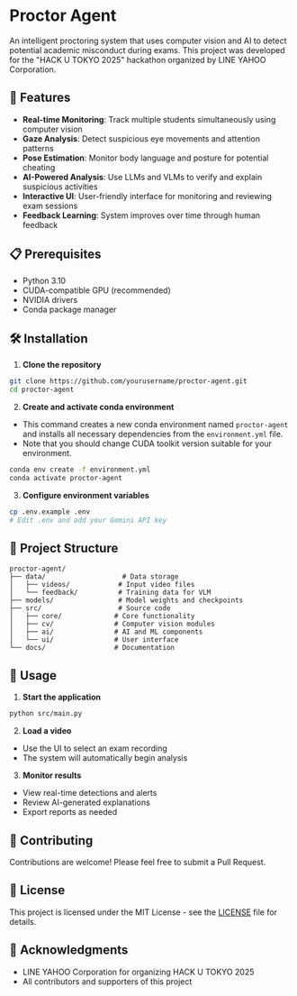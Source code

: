 # Proctor Agent

An intelligent proctoring system that uses computer vision and AI to detect potential academic misconduct during exams. This project was developed for the "HACK U TOKYO 2025" hackathon organized by LINE YAHOO Corporation.

## 🚀 Features

- **Real-time Monitoring**: Track multiple students simultaneously using computer vision
- **Gaze Analysis**: Detect suspicious eye movements and attention patterns
- **Pose Estimation**: Monitor body language and posture for potential cheating
- **AI-Powered Analysis**: Use LLMs and VLMs to verify and explain suspicious activities
- **Interactive UI**: User-friendly interface for monitoring and reviewing exam sessions
- **Feedback Learning**: System improves over time through human feedback

## 📋 Prerequisites

- Python 3.10
- CUDA-compatible GPU (recommended)
- NVIDIA drivers
- Conda package manager

## 🛠️ Installation

1. **Clone the repository**
```bash
git clone https://github.com/yourusername/proctor-agent.git
cd proctor-agent
```

2. **Create and activate conda environment**
- This command creates a new conda environment named `proctor-agent` and installs all necessary dependencies from the `environment.yml` file.
- Note that you should change CUDA toolkit version suitable for your environment.
```bash
conda env create -f environment.yml
conda activate proctor-agent
```

3. **Configure environment variables**
```bash
cp .env.example .env
# Edit .env and add your Gemini API key
```

## 📁 Project Structure

```
proctor-agent/
├── data/                   # Data storage
│   ├── videos/            # Input video files
│   └── feedback/          # Training data for VLM
├── models/                # Model weights and checkpoints
├── src/                   # Source code
│   ├── core/             # Core functionality
│   ├── cv/               # Computer vision modules
│   ├── ai/               # AI and ML components
│   └── ui/               # User interface
└── docs/                 # Documentation
```

## 🚀 Usage

1. **Start the application**
```bash
python src/main.py
```

2. **Load a video**
- Use the UI to select an exam recording
- The system will automatically begin analysis

3. **Monitor results**
- View real-time detections and alerts
- Review AI-generated explanations
- Export reports as needed

## 🤝 Contributing

Contributions are welcome! Please feel free to submit a Pull Request.

## 📝 License

This project is licensed under the MIT License - see the [LICENSE](LICENSE) file for details.

## 🙏 Acknowledgments

- LINE YAHOO Corporation for organizing HACK U TOKYO 2025
- All contributors and supporters of this project
